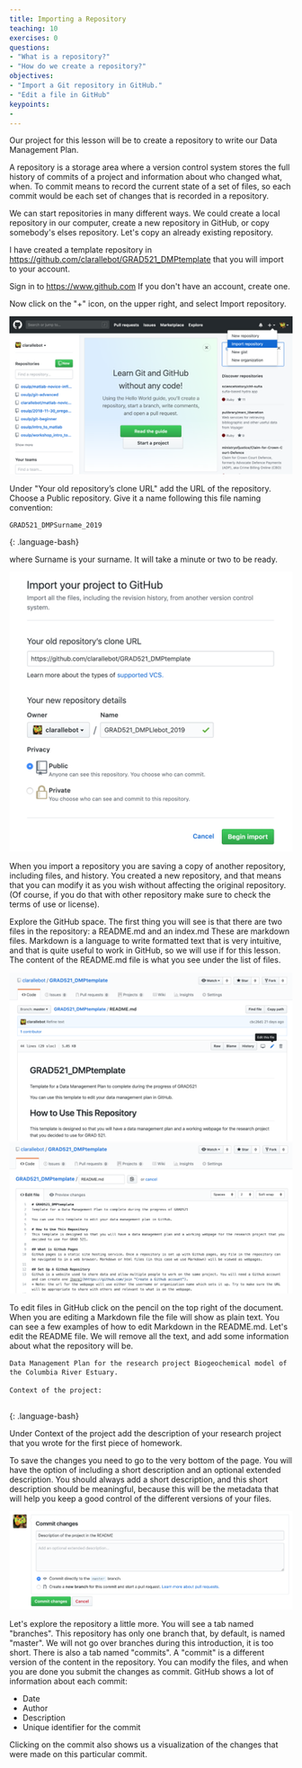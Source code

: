 ```yaml
---
title: Importing a Repository
teaching: 10
exercises: 0
questions:
- "What is a repository?"
- "How do we create a repository?"
objectives:
- "Import a Git repository in GitHub."
- "Edit a file in GitHub"
keypoints:
- 
---
```



Our project for this lesson will be to create a repository to write our Data Management Plan. 

A repository is a storage area where a version control system stores the full history of commits of a project and information about who changed what, when. To commit means to record the current state of a set of files, so each commit would be each set of changes that is recorded in a repository.

We can start repositories in many different ways. We could create a local repository in our computer, create a new repository in GitHub, or copy somebody's elses repository. Let's copy an already existing repository. 

I have created a template repository in https://github.com/clarallebot/GRAD521_DMPtemplate that you will import to your account.

Sign in to https://www.github.com If you don't have an account, create one. 

Now click on the "+" icon, on the upper right, and select Import repository. 

![importbutton](../fig/import_importbutton.png)

Under "Your old repository’s clone URL" add the URL of the repository. Choose a Public repository. Give it a name following this file naming convention: 

~~~
GRAD521_DMPSurname_2019 
~~~
{: .language-bash}

where Surname is your surname. It will take a minute or two to be ready.

![importform](../fig/import_importform.png)

When you import a repository you are saving a copy of another repository, including files, and history. You created a new repository, and that means that you can modify it as you wish without affecting the original repository. (Of course, if you do that with other repository make sure to check the terms of use or license).

Explore the GitHub space. The first thing you will see is that there are two files in the repository: a README.md and an index.md These are markdown files. Markdown is a language to write formatted text that is very intuitive, and that is quite useful to work in GitHub, so we will use if for this lesson. The content of the README.md file is what you see under the list of files. 

![markdownrendered](../fig/import_readmemarkdown.png)
![markdownplaintext](../fig/import_readmeplaintext.png)

To edit files in GitHub click on the pencil on the top right of the document. When you are editing a Markdown file the file will show as plain text. You can see a few examples of how to edit Markdown in the README.md. Let's edit the README file. We will remove all the text, and add some information about what the repository will be. 

~~~
Data Management Plan for the research project Biogeochemical model of the Columbia River Estuary.

Context of the project:


~~~
{: .language-bash}

Under Context of the project add the description of your research project that you wrote for the first piece of homework.

To save the changes you need to go to the very bottom of the page. You will have the option of including a short description and an optional extended description. You should always add a short description, and this short description should be meaningful, because this will be the metadata that will help you keep a good control of the different versions of your files.

![commitchanges](../fig/import_commit_changes.png)

Let's explore the repository a little more. You will see a tab named "branches". This repository has only one branch that, by default, is named "master". We will not go over branches during this introduction, it is too short. There is also a tab named "commits". A "commit" is a different version of the content in the repository. You can modify the files, and when you are done you submit the changes as commit. GitHub shows a lot of information about each commit:
* Date
* Author
* Description
* Unique identifier for the commit

Clicking on the commit also shows us a visualization of the changes that were made on this particular commit. 





